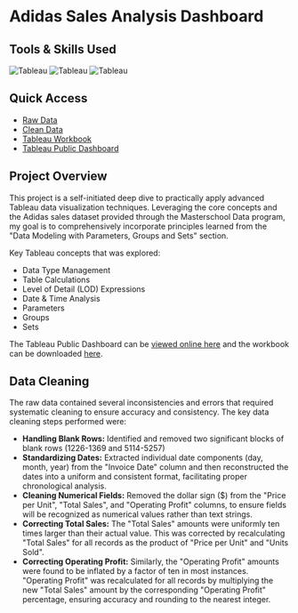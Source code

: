 # Adidas Sales Analysis Dashboard 

## Tools & Skills Used

![Tableau](https://img.shields.io/badge/Tableau-Dashboard-%235778a4)
![Tableau](https://img.shields.io/badge/Tableau-Data%20Analysis-%235778a4)
![Tableau](https://img.shields.io/badge/Tableau-Interactive%20Filtering-%235778a4)  

## Quick Access

- [Raw Data](/adidas-dataset-raw.csv)
- [Clean Data](/adidas-dataset-clean.csv)
- [Tableau Workbook]()
- [Tableau Public Dashboard]()

## Project Overview

This project is a self-initiated deep dive to practically apply advanced Tableau data visualization techniques. Leveraging the core concepts and the Adidas sales dataset provided through the Masterschool Data program, my goal is to comprehensively incorporate principles learned from the "Data Modeling with Parameters, Groups and Sets" section.

Key Tableau concepts that was explored:

- Data Type Management
- Table Calculations
- Level of Detail (LOD) Expressions
- Date & Time Analysis
- Parameters
- Groups
- Sets

The Tableau Public Dashboard can be [viewed online here]() and the workbook can be downloaded [here]().

## Data Cleaning

The raw data contained several inconsistencies and errors that required systematic cleaning to ensure accuracy and consistency. The key data cleaning steps performed were:

- **Handling Blank Rows:** Identified and removed two significant blocks of blank rows (1226-1369 and 5114-5257)
- **Standardizing Dates:** Extracted individual date components (day, month, year) from the "Invoice Date" column and then reconstructed the dates into a uniform and consistent format, facilitating proper chronological analysis.
- **Cleaning Numerical Fields:** Removed the dollar sign ($) from the "Price per Unit", "Total Sales", and "Operating Profit" columns, to ensure fields will be recognized as numerical values rather than text strings.
- **Correcting Total Sales:** The "Total Sales" amounts were uniformly ten times larger than their actual value. This was corrected by recalculating "Total Sales" for all records as the product of "Price per Unit" and "Units Sold".
- **Correcting Operating Profit:** Similarly, the "Operating Profit" amounts were found to be inflated by a factor of ten in most instances. "Operating Profit" was recalculated for all records by multiplying the new "Total Sales" amount by the corresponding "Operating Profit" percentage, ensuring accuracy and rounding to the nearest integer.
